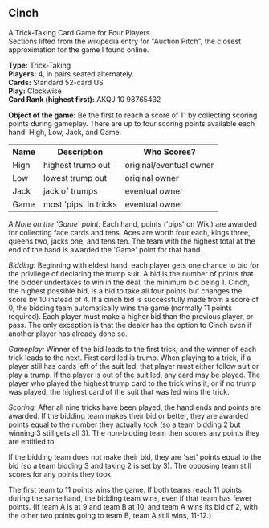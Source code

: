 Cinch
-----

A Trick-Taking Card Game for Four Players<br />
Sections lifted from the wikipedia entry for "Auction Pitch", the closest approximation for the game I found online.


**Type:** Trick-Taking<br />
**Players:** 4, in pairs seated alternately.<br />
**Cards:** Standard 52-card US<br />
**Play:** Clockwise<br />
**Card Rank (highest first):** AKQJ 10 98765432


**Object of the game:** Be the first to reach a score of 11 by collecting scoring points during gameplay. There are up to four scoring points available each hand: High, Low, Jack, and Game.
<table>
<tr>
<th>Name</th><th>Description</th><th>Who Scores?</th>
</tr>
<tr>
<td>High</td><td>highest trump out</td><td>original/eventual owner</td>
</tr>
<tr>
<td>Low</td><td>lowest trump out</td><td>original owner</td>
</tr>
<tr>
<td>Jack</td><td>jack of trumps</td><td>eventual owner</td>
</tr>
<tr>
<td>Game</td><td>most 'pips' in tricks</td><td>eventual owner</td>
</tr>
</table>


*A Note on the 'Game' point:* Each hand, points ('pips' on Wiki) are awarded for collecting face cards and tens. Aces are worth four each, kings three, queens two, jacks one, and tens ten. The team with the highest total at the end of the hand is awarded the 'Game' point for that hand.


*Bidding:* Beginning with eldest hand, each player gets one chance to bid for the privilege of declaring the trump suit. A bid is the number of points that the bidder undertakes to win in the deal, the minimum bid being 1. Cinch, the highest possible bid, is a bid to take all four points but changes the score by 10 instead of 4. If a cinch bid is successfully made from a score of 0, the bidding team automatically wins the game (normally 11 points required). Each player must make a higher bid than the previous player, or pass. The only exception is that the dealer has the option to Cinch even if another player has already done so.


*Gameplay:* Winner of the bid leads to the first trick, and the winner of each trick leads to the next. First card led is trump. When playing to a trick, if a player still has cards left of the suit led, that player must either follow suit or play a trump. If the player is out of the suit led, any card may be played. The player who played the highest trump card to the trick wins it; or if no trump was played, the highest card of the suit that was led wins the trick.


*Scoring:* After all nine tricks have been played, the hand ends and points are awarded. If the bidding team makes their bid or better, they are awarded points equal to the number they actually took (so a team bidding 2 but winning 3 still gets all 3). The non-bidding team then scores any points they are entitled to.


If the bidding team does not make their bid, they are 'set' points equal to the bid (so a team bidding 3 and taking 2 is set by 3). The opposing team still scores for any points they took.


The first team to 11 points wins the game. If both teams reach 11 points during the same hand, the bidding team wins, even if that team has fewer points. (If team A is at 9 and team B at 10, and team A wins its bid of 2, with the other two points going to team B, team A still wins, 11-12.)
